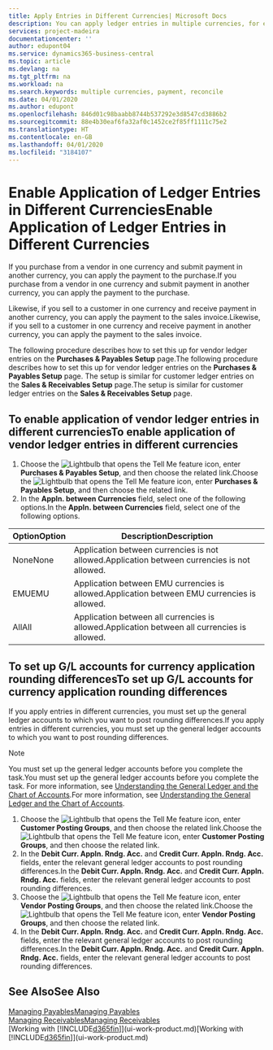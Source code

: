 ```yaml
---
title: Apply Entries in Different Currencies| Microsoft Docs
description: You can apply ledger entries in multiple currencies, for example, if you sell in one currency and receive payment in another.
services: project-madeira
documentationcenter: ''
author: edupont04
ms.service: dynamics365-business-central
ms.topic: article
ms.devlang: na
ms.tgt_pltfrm: na
ms.workload: na
ms.search.keywords: multiple currencies, payment, reconcile
ms.date: 04/01/2020
ms.author: edupont
ms.openlocfilehash: 846d01c98baabb8744b537292e3d8547cd3886b2
ms.sourcegitcommit: 88e4b30eaf6fa32af0c1452ce2f85ff1111c75e2
ms.translationtype: HT
ms.contentlocale: en-GB
ms.lasthandoff: 04/01/2020
ms.locfileid: "3184107"
---
```

# <a name="enable-application-of-ledger-entries-in-different-currencies"></a><span data-ttu-id="3d7d6-103">Enable Application of Ledger Entries in Different Currencies</span><span class="sxs-lookup"><span data-stu-id="3d7d6-103">Enable Application of Ledger Entries in Different Currencies</span></span>
<span data-ttu-id="3d7d6-104">If you purchase from a vendor in one currency and submit payment in another currency, you can apply the payment to the purchase.</span><span class="sxs-lookup"><span data-stu-id="3d7d6-104">If you purchase from a vendor in one currency and submit payment in another currency, you can apply the payment to the purchase.</span></span>

<span data-ttu-id="3d7d6-105">Likewise, if you sell to a customer in one currency and receive payment in another currency, you can apply the payment to the sales invoice.</span><span class="sxs-lookup"><span data-stu-id="3d7d6-105">Likewise, if you sell to a customer in one currency and receive payment in another currency, you can apply the payment to the sales invoice.</span></span>

<span data-ttu-id="3d7d6-106">The following procedure describes how to set this up for vendor ledger entries on the **Purchases & Payables Setup** page.</span><span class="sxs-lookup"><span data-stu-id="3d7d6-106">The following procedure describes how to set this up for vendor ledger entries on the **Purchases & Payables Setup** page.</span></span> <span data-ttu-id="3d7d6-107">The setup is similar for customer ledger entries on the **Sales & Receivables Setup** page.</span><span class="sxs-lookup"><span data-stu-id="3d7d6-107">The setup is similar for customer ledger entries on the **Sales & Receivables Setup** page.</span></span>

## <a name="to-enable-application-of-vendor-ledger-entries-in-different-currencies"></a><span data-ttu-id="3d7d6-108">To enable application of vendor ledger entries in different currencies</span><span class="sxs-lookup"><span data-stu-id="3d7d6-108">To enable application of vendor ledger entries in different currencies</span></span>
1. <span data-ttu-id="3d7d6-109">Choose the ![Lightbulb that opens the Tell Me feature](media/ui-search/search_small.png "Tell me what you want to do") icon, enter **Purchases & Payables Setup**, and then choose the related link.</span><span class="sxs-lookup"><span data-stu-id="3d7d6-109">Choose the ![Lightbulb that opens the Tell Me feature](media/ui-search/search_small.png "Tell me what you want to do") icon, enter **Purchases & Payables Setup**, and then choose the related link.</span></span>
2. <span data-ttu-id="3d7d6-110">In the **Appln. between Currencies** field, select one of the following options.</span><span class="sxs-lookup"><span data-stu-id="3d7d6-110">In the **Appln. between Currencies** field, select one of the following options.</span></span>

| <span data-ttu-id="3d7d6-111">Option</span><span class="sxs-lookup"><span data-stu-id="3d7d6-111">Option</span></span> | <span data-ttu-id="3d7d6-112">Description</span><span class="sxs-lookup"><span data-stu-id="3d7d6-112">Description</span></span> |
| --- | --- |
| <span data-ttu-id="3d7d6-113">None</span><span class="sxs-lookup"><span data-stu-id="3d7d6-113">None</span></span> |<span data-ttu-id="3d7d6-114">Application between currencies is not allowed.</span><span class="sxs-lookup"><span data-stu-id="3d7d6-114">Application between currencies is not allowed.</span></span> |
| <span data-ttu-id="3d7d6-115">EMU</span><span class="sxs-lookup"><span data-stu-id="3d7d6-115">EMU</span></span> |<span data-ttu-id="3d7d6-116">Application between EMU currencies is allowed.</span><span class="sxs-lookup"><span data-stu-id="3d7d6-116">Application between EMU currencies is allowed.</span></span> |
| <span data-ttu-id="3d7d6-117">All</span><span class="sxs-lookup"><span data-stu-id="3d7d6-117">All</span></span> |<span data-ttu-id="3d7d6-118">Application between all currencies is allowed.</span><span class="sxs-lookup"><span data-stu-id="3d7d6-118">Application between all currencies is allowed.</span></span> |

## <a name="to-set-up-gl-accounts-for-currency-application-rounding-differences"></a><span data-ttu-id="3d7d6-119">To set up G/L accounts for currency application rounding differences</span><span class="sxs-lookup"><span data-stu-id="3d7d6-119">To set up G/L accounts for currency application rounding differences</span></span>  
<span data-ttu-id="3d7d6-120">If you apply entries in different currencies, you must set up the general ledger accounts to which you want to post rounding differences.</span><span class="sxs-lookup"><span data-stu-id="3d7d6-120">If you apply entries in different currencies, you must set up the general ledger accounts to which you want to post rounding differences.</span></span>  

> [!NOTE]  
>  <span data-ttu-id="3d7d6-121">You must set up the general ledger accounts before you complete the task.</span><span class="sxs-lookup"><span data-stu-id="3d7d6-121">You must set up the general ledger accounts before you complete the task.</span></span> <span data-ttu-id="3d7d6-122">For more information, see [Understanding the General Ledger and the Chart of Accounts](finance-general-ledger.md).</span><span class="sxs-lookup"><span data-stu-id="3d7d6-122">For more information, see [Understanding the General Ledger and the Chart of Accounts](finance-general-ledger.md).</span></span>

1. <span data-ttu-id="3d7d6-123">Choose the ![Lightbulb that opens the Tell Me feature](media/ui-search/search_small.png "Tell me what you want to do") icon, enter **Customer Posting Groups**, and then choose the related link.</span><span class="sxs-lookup"><span data-stu-id="3d7d6-123">Choose the ![Lightbulb that opens the Tell Me feature](media/ui-search/search_small.png "Tell me what you want to do") icon, enter **Customer Posting Groups**, and then choose the related link.</span></span>  
2. <span data-ttu-id="3d7d6-124">In the **Debit Curr. Appln. Rndg. Acc.** and **Credit Curr. Appln. Rndg. Acc.** fields, enter the relevant general ledger accounts to post rounding differences.</span><span class="sxs-lookup"><span data-stu-id="3d7d6-124">In the **Debit Curr. Appln. Rndg. Acc.** and **Credit Curr. Appln. Rndg. Acc.** fields, enter the relevant general ledger accounts to post rounding differences.</span></span>  
3. <span data-ttu-id="3d7d6-125">Choose the ![Lightbulb that opens the Tell Me feature](media/ui-search/search_small.png "Tell me what you want to do") icon, enter **Vendor Posting Groups**, and then choose the related link.</span><span class="sxs-lookup"><span data-stu-id="3d7d6-125">Choose the ![Lightbulb that opens the Tell Me feature](media/ui-search/search_small.png "Tell me what you want to do") icon, enter **Vendor Posting Groups**, and then choose the related link.</span></span>  
4. <span data-ttu-id="3d7d6-126">In the **Debit Curr. Appln. Rndg. Acc.** and **Credit Curr. Appln. Rndg. Acc.** fields, enter the relevant general ledger accounts to post rounding differences.</span><span class="sxs-lookup"><span data-stu-id="3d7d6-126">In the **Debit Curr. Appln. Rndg. Acc.** and **Credit Curr. Appln. Rndg. Acc.** fields, enter the relevant general ledger accounts to post rounding differences.</span></span>  

## <a name="see-also"></a><span data-ttu-id="3d7d6-127">See Also</span><span class="sxs-lookup"><span data-stu-id="3d7d6-127">See Also</span></span>
[<span data-ttu-id="3d7d6-128">Managing Payables</span><span class="sxs-lookup"><span data-stu-id="3d7d6-128">Managing Payables</span></span>](payables-manage-payables.md)  
[<span data-ttu-id="3d7d6-129">Managing Receivables</span><span class="sxs-lookup"><span data-stu-id="3d7d6-129">Managing Receivables</span></span>](receivables-manage-receivables.md)  
<span data-ttu-id="3d7d6-130">[Working with [!INCLUDE[d365fin](includes/d365fin_md.md)]](ui-work-product.md)</span><span class="sxs-lookup"><span data-stu-id="3d7d6-130">[Working with [!INCLUDE[d365fin](includes/d365fin_md.md)]](ui-work-product.md)</span></span>
